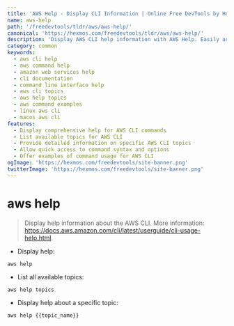 ```yaml
---
title: 'AWS Help - Display CLI Information | Online Free DevTools by Hexmos'
name: aws-help
path: '/freedevtools/tldr/aws/aws-help/'
canonical: 'https://hexmos.com/freedevtools/tldr/aws/aws-help/'
description: 'Display AWS CLI help information with AWS Help. Easily access command details, options, and topics. Free online tool, no registration required.'
category: common
keywords:
  - aws cli help
  - aws command help
  - amazon web services help
  - cli documentation
  - command line interface help
  - aws cli topics
  - aws help topics
  - aws command examples
  - linux aws cli
  - macos aws cli
features:
  - Display comprehensive help for AWS CLI commands
  - List available topics for AWS CLI
  - Provide detailed information on specific AWS CLI topics
  - Allow quick access to command syntax and options
  - Offer examples of command usage for AWS CLI
ogImage: 'https://hexmos.com/freedevtools/site-banner.png'
twitterImage: 'https://hexmos.com/freedevtools/site-banner.png'
---
```


# aws help

> Display help information about the AWS CLI.
> More information: <https://docs.aws.amazon.com/cli/latest/userguide/cli-usage-help.html>.

- Display help:

`aws help`

- List all available topics:

`aws help topics`

- Display help about a specific topic:

`aws help {{topic_name}}`
